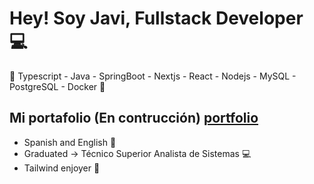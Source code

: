 # Hey! Soy Javi, Fullstack Developer 💻

<p>🚀 Typescript - Java - SpringBoot - Nextjs - React - Nodejs - MySQL - PostgreSQL - Docker  🚀</p>

## Mi portafolio (En contrucción) [portfolio](https://javierpineyro-website.vercel.app)

* Spanish and English 💬 
* Graduated -> Técnico Superior Analista de Sistemas 💻
* Tailwind enjoyer 🤍

